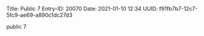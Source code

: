 Title: Public 7
Entry-ID: 20070
Date: 2021-01-10 12:34
UUID: f91fb7b7-12c7-5fc9-ae69-a890c1dc27d3

public 7
